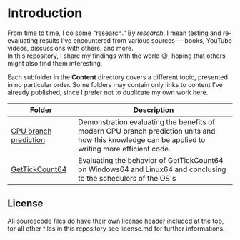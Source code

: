 # Introduction
From time to time, I do some “research.” By *research*, I mean testing and re-evaluating results I’ve encountered from various sources — books, YouTube videos, discussions with others, and more.  
In this repository, I share my findings with the world 😉, hoping that others might also find them interesting.  

Each subfolder in the **Content** directory covers a different topic, presented in no particular order. Some folders may contain only links to content I’ve already published, since I prefer not to duplicate my own work here.


| Folder | Description |
| --- | --- |
| [CPU branch prediction](Content/CPU_branch_prediction_unit) | Demonstration evaluating the benefits of modern CPU branch prediction units and how this knowledge can be applied to writing more efficient code. |
| [GetTickCount64](Content/Gettickcount64) | Evaluating the behavior of GetTickCount64 on Windows64 and Linux64 and conclusing to the schedulers of the OS's |


## License
All sourcecode files do have their own license header included at the top, for all other files in this repository see license.md for further informations.
